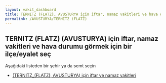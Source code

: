 ```yaml
---
layout: vakit_dashboard
title: TERNITZ (FLATZ), AVUSTURYA için iftar, namaz vakitleri ve hava durumu - ilçe/eyalet seç
permalink: /AVUSTURYA/TERNITZ (FLATZ)
---
```


## TERNITZ (FLATZ) (AVUSTURYA) için iftar, namaz vakitleri ve hava durumu  görmek için bir ilçe/eyalet seç

Aşağıdaki listeden bir şehir ya da semt seçin

* [ (TERNITZ_(FLATZ), AVUSTURYA) için iftar ve namaz vakitleri](/AVUSTURYA/TERNITZ_(FLATZ)/)

<script type="text/javascript">
  var GLOBAL_COUNTRY = 'AVUSTURYA';
  var GLOBAL_CITY = 'TERNITZ (FLATZ)';
  var GLOBAL_STATE = 'TERNITZ (FLATZ)';
</script>

